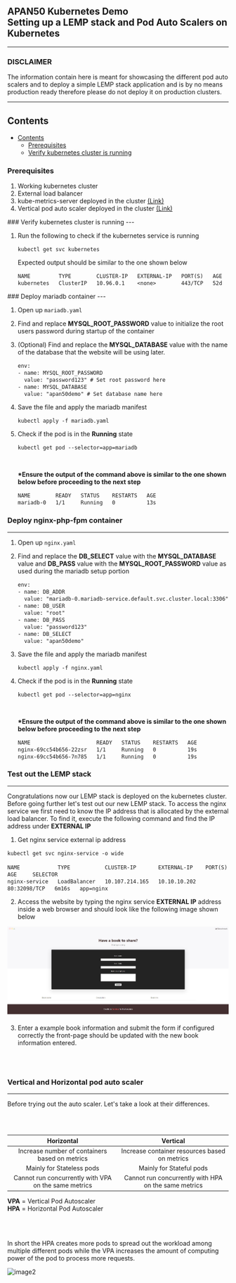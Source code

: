 ## APAN50 Kubernetes Demo <br> Setting up a LEMP stack and Pod Auto Scalers on Kubernetes
---

### DISCLAIMER
The information contain here is meant for showcasing the different pod auto scalers and to deploy a simple LEMP stack application
and is by no means production ready therefore please do not deploy it on production clusters.

---

## Contents
- [Contents](#contents)
  - [Prerequisites](#prerequisites)
  - [Verify kubernetes cluster is running](#VerifyKube)

### Prerequisites

1. Working kubernetes cluster
2. External load balancer
3. kube-metrics-server deployed in the cluster [(Link)](https://github.com/kubernetes-sigs/metrics-server)
4. Vertical pod auto scaler deployed in the cluster [(Link)](https://github.com/kubernetes/autoscaler/tree/master/vertical-pod-autoscaler)

<a name="VerifyKube"/> 
### Verify kubernetes cluster is running
---

1. Run the following to check if the kubernetes service is running

    ```
    kubectl get svc kubernetes
    ```
    
    Expected output should be similar to the one shown below
    
    ```
    NAME         TYPE        CLUSTER-IP   EXTERNAL-IP   PORT(S)   AGE
    kubernetes   ClusterIP   10.96.0.1    <none>        443/TCP   52d
    ```

<a name=""/> 
### Deploy mariadb container
---

1. Open up ``` mariadb.yaml ```
2. Find and replace __MYSQL_ROOT_PASSWORD__ value to initialize the root users password during startup of the container
3. (Optional) Find and replace the __MYSQL_DATABASE__ value with the name of the database that the website will be using later.

    ```
    env:
    - name: MYSQL_ROOT_PASSWORD
      value: "password123" # Set root password here
    - name: MYSQL_DATABASE
      value: "apan50demo" # Set database name here
    ```

4. Save the file and apply the mariadb manifest

    ```
    kubectl apply -f mariadb.yaml
    ```

 
5. Check if the pod is in the __Running__ state

    ```
    kubectl get pod --selector=app=mariadb
    ```    
   <br>
   
    __*Ensure the output of the command above is similar to the one shown below before proceeding to the next step__
    
    ```
    NAME        READY   STATUS    RESTARTS   AGE
    mariadb-0   1/1     Running   0          13s
    ```       
    
 
### Deploy nginx-php-fpm container
---

1. Open up ``` nginx.yaml ```
2. Find and replace the __DB_SELECT__ value with the __MYSQL_DATABASE__ value and __DB_PASS__ value with the __MYSQL_ROOT_PASSWORD__ value as used during the mariadb setup portion

    ```
    env:
    - name: DB_ADDR
      value: "mariadb-0.mariadb-service.default.svc.cluster.local:3306"
    - name: DB_USER
      value: "root"
    - name: DB_PASS
      value: "password123"
    - name: DB_SELECT
      value: "apan50demo"
    ```
3. Save the file and apply the mariadb manifest

    ```
    kubectl apply -f nginx.yaml
    ```

 
4. Check if the pod is in the __Running__ state

    ```
    kubectl get pod --selector=app=nginx
    ```    
   <br>
   
    __*Ensure the output of the command above is similar to the one shown below before proceeding to the next step__
    
    ```
    NAME                     READY   STATUS    RESTARTS   AGE
    nginx-69cc54b656-22zsr   1/1     Running   0          19s
    nginx-69cc54b656-7n785   1/1     Running   0          19s
    ```         
 
 
 ### Test out the LEMP stack
 ---

 Congratulations now our LEMP stack is deployed on the kubernetes cluster. Before going further let's test out our new LEMP stack.
 To access the nginx service we first need to know the IP address that is allocated by the external load balancer. To find it, 
 execute the following command and find the IP address under __EXTERNAL IP__
 
 
 1. Get nginx service external ip address
 
   ``` 
   kubectl get svc nginx-service -o wide
   
   NAME            TYPE           CLUSTER-IP       EXTERNAL-IP    PORT(S)        AGE     SELECTOR
   nginx-service   LoadBalancer   10.107.214.165   10.10.10.202   80:32098/TCP   6m16s   app=nginx

   ```
  
  2. Access the website by typing the nginx service __EXTERNAL IP__ address inside a web browser and should look like the following image shown below
  
![image1](https://github.com/alexnjh/apan50-kube-demo/blob/master/images/image1.jpg "Book information webpage")
  
  
  3. Enter a example book information and submit the form if configured correctly the front-page should be updated with the new book information entered. 

<br>
<br>

 ### Vertical and Horizontal pod auto scaler
 ---

 Before trying out the auto scaler. Let's take a look at their differences.
 
<br>
<br>
 
| Horizontal        | Vertical           |
| :------------: |:-------------:|
| Increase number of containers based on metrics | Increase container resources based on metrics |
| Mainly for Stateless pods | Mainly for Stateful pods |
| Cannot run concurrently with VPA on the same metrics | Cannot run concurrently with HPA on the same metrics|

__VPA__ = Vertical Pod Autoscaler <br>
__HPA__ = Horizontal Pod Autoscaler

<br>
<br>

In short the HPA creates more pods to spread out the workload among multiple different pods while the VPA increases the amount of computing power of the pod to process more requests. 
 
![image2]( https://www.redswitches.com/hs-fs/hubfs/scaling-image.jpg?width=790&name=scaling-image.jpg")
 
 
 
 
